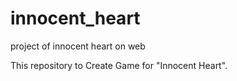 innocent_heart
==============

project of innocent heart on web

This repository to Create Game for "Innocent Heart".
